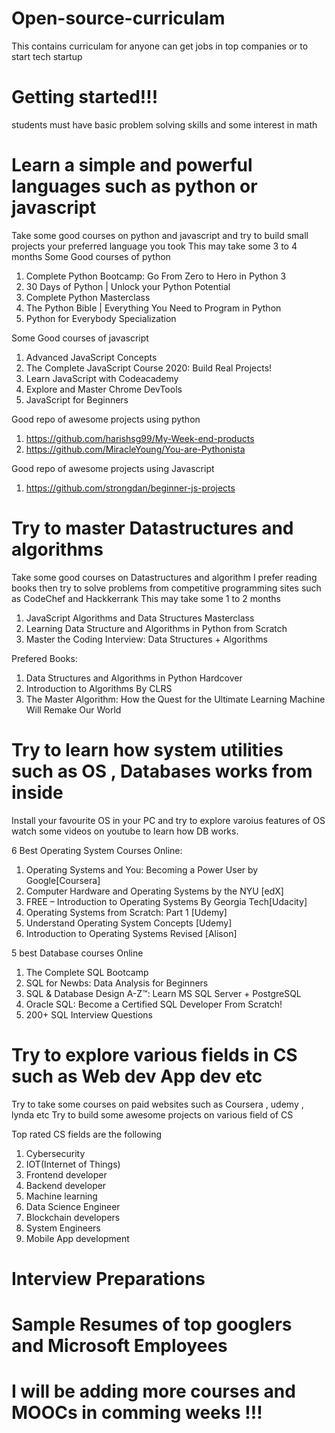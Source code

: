 
# Open-source-curriculam
This contains curriculam for anyone can get jobs in top companies or to start tech startup

# Getting started!!!

students must have basic problem solving skills and some interest in math

# Learn a simple and powerful languages such as python or javascript

Take some good courses on python and javascript and try to build small projects your preferred language you took 
This may take some 3 to 4 months
Some Good courses of python

1. Complete Python Bootcamp: Go From Zero to Hero in Python 3
2. 30 Days of Python | Unlock your Python Potential
3. Complete Python Masterclass
4. The Python Bible | Everything You Need to Program in Python
5. Python for Everybody Specialization 

Some Good courses of javascript

1. Advanced JavaScript Concepts
2. The Complete JavaScript Course 2020: Build Real Projects!
3. Learn JavaScript with Codeacademy
4. Explore and Master Chrome DevTools
5. JavaScript for Beginners

Good repo of awesome projects using python 

1. https://github.com/harishsg99/My-Week-end-products 
2. https://github.com/MiracleYoung/You-are-Pythonista


Good repo of awesome projects using Javascript

1. https://github.com/strongdan/beginner-js-projects

# Try to master Datastructures and algorithms

Take some good courses on Datastructures and algorithm I prefer reading books then try to solve problems from competitive programming sites such as CodeChef and Hackkerrank
This may take some 1 to 2 months

1. JavaScript Algorithms and Data Structures Masterclass
2. Learning Data Structure and Algorithms in Python from Scratch
3. Master the Coding Interview: Data Structures + Algorithms

Prefered Books:
1. Data Structures and Algorithms in Python Hardcover
2. Introduction to Algorithms By CLRS
3. The Master Algorithm: How the Quest for the Ultimate Learning Machine Will Remake Our World

# Try to learn how system utilities such as OS , Databases works from inside 

Install your favourite OS in your PC and try to explore varoius features of OS 
watch some videos on youtube to learn how DB works.

6 Best Operating System Courses Online:

1. Operating Systems and You: Becoming a Power User by Google[Coursera]
2. Computer Hardware and Operating Systems by the NYU [edX]
3. FREE – Introduction to Operating Systems By Georgia Tech[Udacity]
4. Operating Systems from Scratch: Part 1 [Udemy]
5. Understand Operating System Concepts [Udemy]
6.  Introduction to Operating Systems Revised [Alison]

5 best Database courses Online

1. The Complete SQL Bootcamp
2. SQL for Newbs: Data Analysis for Beginners
3. SQL & Database Design A-Z™: Learn MS SQL Server + PostgreSQL
4. Oracle SQL: Become a Certified SQL Developer From Scratch!
5. 200+ SQL Interview Questions

# Try to explore various fields in CS such as Web dev App dev etc
Try to take some courses on paid websites such as Coursera , udemy , lynda etc
Try to build some awesome projects on various field of CS

Top rated CS fields are the following 

1. Cybersecurity
2. IOT(Internet of Things)
3. Frontend developer
4. Backend  developer
5. Machine learning
6. Data Science Engineer
7. Blockchain developers
8. System Engineers
9. Mobile App development

# Interview Preparations

# Sample Resumes of top googlers and Microsoft Employees

# I will be adding more courses and MOOCs in comming weeks !!!
